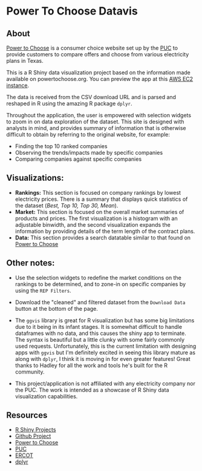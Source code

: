 # Power To Choose Datavis

## About
[Power to Choose](http://www.powertochoose.org/) is a consumer choice website set up by the [PUC](https://www.puc.texas.gov/) to provide customers to compare offers and choose from various electricity plans in Texas.

This is a R Shiny data visualization project based on the information made available on powertochoose.org.  You can preview the app at this [AWS EC2 instance](http://ec2-54-183-164-175.us-west-1.compute.amazonaws.com:3838/PowerToChoose/).


The data is received from the CSV download URL and is parsed and reshaped in R using the amazing R package `dplyr`.

Throughout the application, the user is empowered with selection widgets to zoom in on data exploration of the dataset.  This site is designed with analysts in mind, and provides summary of information that is otherwise difficult to obtain by referring to the original website, for example:

- Finding the top 10 ranked companies
- Observing the trends/impacts made by specific companies
- Comparing companies against specific companies


## Visualizations:
- **Rankings:** This section is focused on company rankings by lowest electricity prices.  There is a summary that displays quick statistics of the dataset (*Best, Top 10, Top 30, Mean*).
- **Market:** This section is focused on the overall market summaries of products and prices.  The first visualization is a histogram with an adjustable binwidth, and the second visualization expands the information by providing details of the term length of the contract plans.
- **Data:** This section provides a search datatable similar to that found on [Power to Choose](http://www.powertochoose.org/)


## Other notes:
- Use the selection widgets to redefine the market conditions on the rankings to be determined, and to zone-in on specific companies by using the `REP Filters`.

- Download the "cleaned" and filtered dataset from the `Download Data` button at the bottom of the page.

- The `ggvis` library is great for R visualization but has some big limitations due to it being in its infant stages.  It is somewhat difficult to handle dataframes with no data, and this causes the shiny app to terminate.  The syntax is beautiful but a little clunky with some fairly commonly used requests.  Unfortunately, this is the current limitation with designing apps with `ggvis` but I'm definitely excited in seeing this library mature as along with `dplyr`, I think it is moving in for even greater features!  Great thanks to Hadley for all the work and tools he's built for the R community.

- This project/application is not affiliated with any electricity company nor the PUC.  The work is intended as a showcase of R Shiny data visualization capabilities.


## Resources
- [R Shiny Projects](http://ec2-54-183-164-175.us-west-1.compute.amazonaws.com:3838/)
- [Github Project](https://github.com/chrisrzhou/RShiny-PowerToChoose)
- [Power to Choose](http://www.powertochoose.org/)
- [PUC](https://www.puc.texas.gov/)
- [ERCOT](http://www.ercot.com/)
- [dplyr](http://cran.rstudio.com/web/packages/dplyr/vignettes/introduction.html)